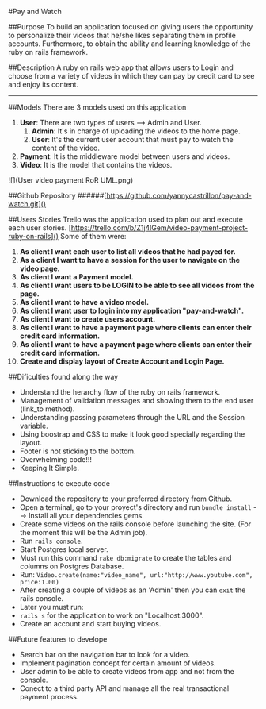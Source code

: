 
#Pay and Watch


##Purpose
To build an application focused on giving users the opportunity to personalize their videos that he/she likes separating them in profile accounts. Furthermore, to obtain the ability and learning knowledge of the ruby on rails framework.

##Description
A ruby on rails web app that allows users to Login and choose from a variety of videos in which they can pay by credit card to see and enjoy its content.
***

##Models
There are 3 models used on this application

1. **User**: There are two types of users --> Admin and User.
	1. **Admin**: It's in charge of uploading the videos to the home page.
	2. **User**: It's the current user account that must pay to watch the content of the video. 
2. **Payment**: It is the middleware model between users and videos.
3. **Video**: It is the model that contains the videos.

![](User video payment RoR UML.png)

##Github Repository
######[https://github.com/yannycastrillon/pay-and-watch.git]()


##Users Stories
Trello was the application used to plan out and execute each user stories.
[https://trello.com/b/Z1j4lGem/video-payment-project-ruby-on-rails]()
Some of them were:

 1. **As client I want each user to list all videos that he had payed for.**
 2. **As a client I want to have a session for the user to navigate on the video page.**
 3. **As client I want a Payment model.**
 4. **As client I want users to be LOGIN to be able to see all videos from the page.**
 5. **As client I want to have a video model.**
 6. **As client I want user to login into my application "pay-and-watch".**
 7. **As client I want to create users account.**
 8. **As client I want to have a payment page where clients can enter their credit card information.**
 9. **As client I want to have a payment page where clients can enter their credit card information.**
 10. **Create and display layout of Create Account and Login Page.**

##Dificulties found along the way

* Understand the herarchy flow of the ruby on rails framework.
* Management of validation messages and showing them to the end user (link_to method).
* Understanding passing parameters through the URL and the Session variable.
* Using boostrap and CSS to make it look good specially regarding the layout.
* Footer is not sticking to the bottom.
* Overwhelming code!!! 
* Keeping It Simple.

##Instructions to execute code
* Download the repository to your preferred directory from Github.
* Open a terminal, go to your proyect's directory and run `bundle install` --> Install all your dependencies gems.
* Create some videos on the rails console before launching the site. (For the moment this will be the Admin job).
* Run `rails console`.
* Start Postgres local server.
* Must run this command `rake db:migrate` to create the tables and columns on Postgres Database. 
* Run: `Video.create(name:"video_name", url:"http://www.youtube.com", price:1.00)`
* After creating a couple of videos as an 'Admin' then you can `exit` the rails console.
* Later you must run:
* `rails s`  for the application to work on "Localhost:3000".
* Create an account and start buying videos. 


##Future features to develope
* Search bar on the navigation bar to look for a video.
* Implement pagination concept for certain amount of videos.
* User admin to be able to create videos from app and not from the console.
* Conect to a third party API and manage all the real transactional payment process.


